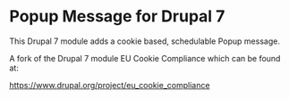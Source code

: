 # Popup Message for Drupal 7
This Drupal 7 module adds a cookie based, schedulable Popup message.

A fork of the Drupal 7 module EU Cookie Compliance which can be found at:

https://www.drupal.org/project/eu_cookie_compliance

